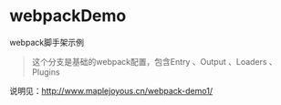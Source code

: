 # webpackDemo
webpack脚手架示例

> 这个分支是基础的webpack配置，包含Entry 、Output 、Loaders 、Plugins

说明见：http://www.maplejoyous.cn/webpack-demo1/